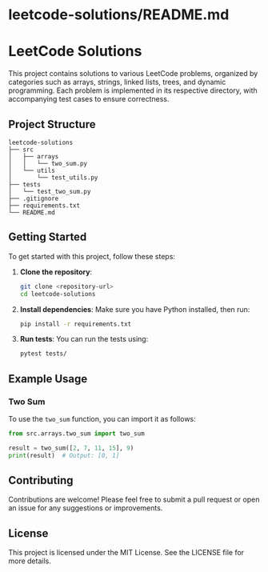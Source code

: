 # leetcode-solutions/README.md

# LeetCode Solutions

This project contains solutions to various LeetCode problems, organized by categories such as arrays, strings, linked lists, trees, and dynamic programming. Each problem is implemented in its respective directory, with accompanying test cases to ensure correctness.

## Project Structure

```
leetcode-solutions
├── src
│   ├── arrays
│   │   └── two_sum.py
│   └── utils
│       └── test_utils.py
├── tests
│   └── test_two_sum.py
├── .gitignore
├── requirements.txt
└── README.md
```

## Getting Started

To get started with this project, follow these steps:

1. **Clone the repository**:
   ```bash
   git clone <repository-url>
   cd leetcode-solutions
   ```

2. **Install dependencies**:
   Make sure you have Python installed, then run:
   ```bash
   pip install -r requirements.txt
   ```

3. **Run tests**:
   You can run the tests using:
   ```bash
   pytest tests/
   ```

## Example Usage

### Two Sum

To use the `two_sum` function, you can import it as follows:

```python
from src.arrays.two_sum import two_sum

result = two_sum([2, 7, 11, 15], 9)
print(result)  # Output: [0, 1]
```

## Contributing

Contributions are welcome! Please feel free to submit a pull request or open an issue for any suggestions or improvements.

## License

This project is licensed under the MIT License. See the LICENSE file for more details.
